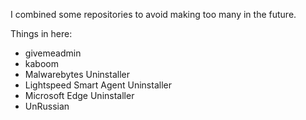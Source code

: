 I combined some repositories to avoid making too many in the future.

Things in here:
- givemeadmin
- kaboom
- Malwarebytes Uninstaller
- Lightspeed Smart Agent Uninstaller
- Microsoft Edge Uninstaller
- UnRussian